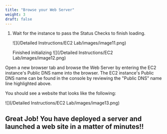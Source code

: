 ```yaml
---
title: "Browse your Web Server"
weight: 3
draft: false
---
```


1.  Wait for the instance to pass the Status Checks to finish
    loading.
    
    ![](/Detailed Instructions/EC2 Lab/images/image11.png)
    
    Finished initializing
    ![](/Detailed Instructions/EC2 Lab/images/image12.png)

Open a new browser tab and browse the Web Server by entering the EC2 instance's Public DNS name into the browser. The EC2 instance's Public DNS name can be found in the console by reviewing the "Public DNS" name line highlighted above.

You should see a website that looks like the following:

![](/Detailed Instructions/EC2 Lab/images/image13.png)

Great Job! You have deployed a server and launched a web site in a matter of minutes!!
--------------------------------------------------------------------------------------
